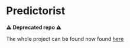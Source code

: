 # Predictorist
**⚠️ Deprecated repo  ⚠️**

The whole project can be found now found [here](https://github.com/dspytdao/predictorist)
